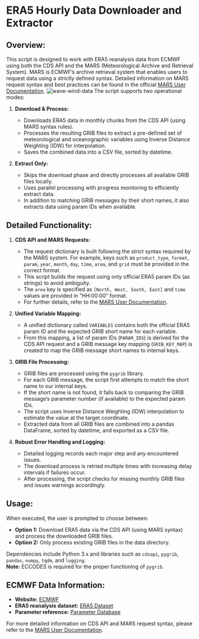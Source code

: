 # ERA5 Hourly Data Downloader and Extractor

## Overview:
This script is designed to work with ERA5 reanalysis data from ECMWF using both the CDS API and the MARS (Meteorological Archive and Retrieval System). MARS is ECMWF’s archive retrieval system that enables users to request data using a strictly defined syntax. Detailed information on MARS request syntax and best practices can be found in the official [MARS User Documentation](https://confluence.ecmwf.int/display/UDOC/MARS+user+documentation).
![wave-wind-data](https://github.com/user-attachments/assets/604c01f7-e701-438b-b44c-63ff0f00231d)
The script supports two operational modes:
1. **Download & Process:**
    - Downloads ERA5 data in monthly chunks from the CDS API (using MARS syntax rules).
    - Processes the resulting GRIB files to extract a pre-defined set of meteorological and oceanographic variables using Inverse Distance Weighting (IDW) for interpolation.
    - Saves the combined data into a CSV file, sorted by datetime.

2. **Extract Only:**
    - Skips the download phase and directly processes all available GRIB files locally.
    - Uses parallel processing with progress monitoring to efficiently extract data.
    - In addition to matching GRIB messages by their short names, it also extracts data using param IDs when available.

## Detailed Functionality:
1. **CDS API and MARS Requests:**
   - The request dictionary is built following the strict syntax required by the MARS system. For example, keys such as `product_type`, `format`, `param`, `year`, `month`, `day`, `time`, `area`, and `grid` must be provided in the correct format.
   - This script builds the request using only official ERA5 param IDs (as strings) to avoid ambiguity.
   - The `area` key is specified as `[North, West, South, East]` and `time` values are provided in "HH:00:00" format.
   - For further details, refer to the [MARS User Documentation](https://confluence.ecmwf.int/display/UDOC/MARS+user+documentation).

2. **Unified Variable Mapping:**
   - A unified dictionary called `VARIABLES` contains both the official ERA5 param ID and the expected GRIB short name for each variable.
   - From this mapping, a list of param IDs (`PARAM_IDS`) is derived for the CDS API request and a GRIB message key mapping (`GRIB_KEY_MAP`) is created to map the GRIB message short names to internal keys.

3. **GRIB File Processing:**
   - GRIB files are processed using the `pygrib` library.
   - For each GRIB message, the script first attempts to match the short name to our internal keys.
   - If the short name is not found, it falls back to comparing the GRIB message’s parameter number (if available) to the expected param IDs.
   - The script uses Inverse Distance Weighting (IDW) interpolation to estimate the value at the target coordinate.
   - Extracted data from all GRIB files are combined into a pandas DataFrame, sorted by datetime, and exported as a CSV file.

4. **Robust Error Handling and Logging:**
   - Detailed logging records each major step and any encountered issues.
   - The download process is retried multiple times with increasing delay intervals if failures occur.
   - After processing, the script checks for missing monthly GRIB files and issues warnings accordingly.

## Usage:
When executed, the user is prompted to choose between:
- **Option 1:** Download ERA5 data via the CDS API (using MARS syntax) and process the downloaded GRIB files.
- **Option 2:** Only process existing GRIB files in the data directory.

Dependencies include Python 3.x and libraries such as `cdsapi`, `pygrib`, `pandas`, `numpy`, `tqdm`, and `logging`.  
**Note:** ECCODES is required for the proper functioning of `pygrib`.

## ECMWF Data Information:
- **Website:** [ECMWF](https://www.ecmwf.int)
- **ERA5 reanalysis dataset:** [ERA5 Dataset](https://www.ecmwf.int/en/forecasts/dataset/ecmwf-reanalysis-v5)
- **Parameter reference:** [Parameter Database](https://codes.ecmwf.int/grib/param-db/)

For more detailed information on CDS API and MARS request syntax, please refer to the [MARS User Documentation](https://confluence.ecmwf.int/display/UDOC/MARS+user+documentation).
